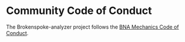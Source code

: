 # Community Code of Conduct

The Brokenspoke-analyzer project follows the [BNA Mechanics Code of Conduct].

[bna mechanics code of conduct]:
  https://peopleforbikes.github.io/code-of-conduct/
